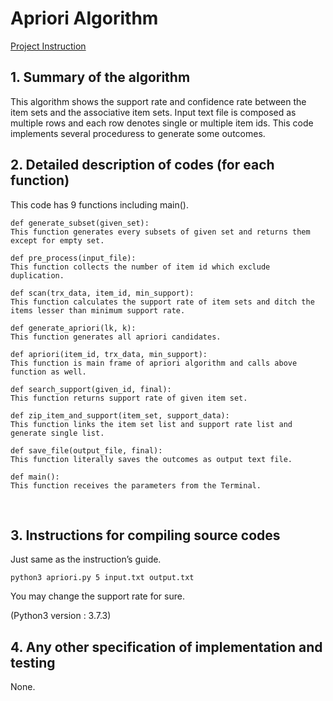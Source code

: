 # Apriori Algorithm

[Project Instruction](https://github.com/vctr7/Data_Science/blob/master/apriori_algorithm/apriori.pdf)

## 1.	Summary of the algorithm

  This algorithm shows the support rate and confidence rate between the item sets and the associative item sets. Input text file is composed as multiple rows and each row denotes single or multiple item ids. This code implements several proceduress to generate some outcomes.
   

## 2.	Detailed description of codes (for each function) 

This code has 9 functions including main(). 

    def generate_subset(given_set):
	This function generates every subsets of given set and returns them except for empty set.

    def pre_process(input_file):
	This function collects the number of item id which exclude duplication.

    def scan(trx_data, item_id, min_support):
	This function calculates the support rate of item sets and ditch the items lesser than minimum support rate.

    def generate_apriori(lk, k):
	This function generates all apriori candidates.

    def apriori(item_id, trx_data, min_support):
	This function is main frame of apriori algorithm and calls above function as well.

    def search_support(given_id, final):
	This function returns support rate of given item set.

    def zip_item_and_support(item_set, support_data):
	This function links the item set list and support rate list and generate single list.

    def save_file(output_file, final):
	This function literally saves the outcomes as output text file.

    def main():
	This function receives the parameters from the Terminal.



 
## 3.	Instructions for compiling source codes 

Just same as the instruction’s guide.  

    python3 apriori.py 5 input.txt output.txt


You may change the support rate for sure.

(Python3 version : 3.7.3)
 



## 4.	Any other specification of implementation and testing
None.

